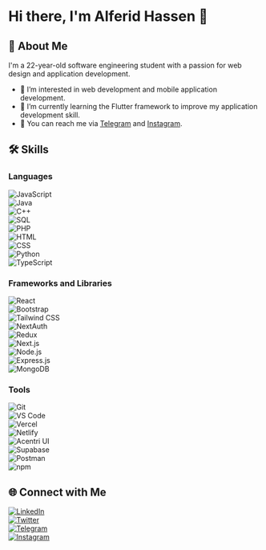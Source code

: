 # Hi there, I'm Alferid Hassen 👋

## 🚀 About Me

I'm a 22-year-old software engineering student with a passion for web design and application development.

- 👀 I’m interested in web development and mobile application development.
- 🌱 I’m currently learning the Flutter framework to improve my application development skill.
- 📩 You can reach me via [Telegram](https://t.me/ferid69) and [Instagram](https://www.instagram.com/feridh69/).

## 🛠️ Skills

### Languages

![JavaScript](https://img.shields.io/badge/-JavaScript-F7DF1E?style=flat&logo=javascript&logoColor=black)  
![Java](https://img.shields.io/badge/-Java-007396?style=flat&logo=java&logoColor=white)  
![C++](https://img.shields.io/badge/-C++-00599C?style=flat&logo=c%2B%2B&logoColor=white)  
![SQL](https://img.shields.io/badge/-SQL-4479A1?style=flat&logo=postgresql&logoColor=white)  
![PHP](https://img.shields.io/badge/-PHP-777BB4?style=flat&logo=php&logoColor=white)  
![HTML](https://img.shields.io/badge/-HTML5-E34F26?style=flat&logo=html5&logoColor=white)  
![CSS](https://img.shields.io/badge/-CSS3-1572B6?style=flat&logo=css3&logoColor=white)  
![Python](https://img.shields.io/badge/-Python-3776AB?style=flat&logo=python&logoColor=white)  
![TypeScript](https://img.shields.io/badge/-TypeScript-007ACC?style=flat&logo=typescript&logoColor=white)  

### Frameworks and Libraries

![React](https://img.shields.io/badge/-React-61DAFB?style=flat&logo=react&logoColor=black)  
![Bootstrap](https://img.shields.io/badge/-Bootstrap-563D7C?style=flat&logo=bootstrap&logoColor=white)  
![Tailwind CSS](https://img.shields.io/badge/-Tailwind%20CSS-38B2AC?style=flat&logo=tailwindcss&logoColor=white)  
![NextAuth](https://img.shields.io/badge/-NextAuth.js-000000?style=flat&logo=next.js&logoColor=white)  
![Redux](https://img.shields.io/badge/-Redux-764ABC?style=flat&logo=redux&logoColor=white)  
![Next.js](https://img.shields.io/badge/-Next.js-000000?style=flat&logo=next.js&logoColor=white)  
![Node.js](https://img.shields.io/badge/-Node.js-339933?style=flat&logo=node.js&logoColor=white)  
![Express.js](https://img.shields.io/badge/-Express.js-000000?style=flat&logo=express&logoColor=white)  
![MongoDB](https://img.shields.io/badge/-MongoDB-47A248?style=flat&logo=mongodb&logoColor=white)

### Tools

![Git](https://img.shields.io/badge/-Git-F05032?style=flat&logo=git&logoColor=white)  
![VS Code](https://img.shields.io/badge/-VS%20Code-007ACC?style=flat&logo=visual-studio-code&logoColor=white)  
![Vercel](https://img.shields.io/badge/-Vercel-000000?style=flat&logo=vercel&logoColor=white)  
![Netlify](https://img.shields.io/badge/-Netlify-00C7B7?style=flat&logo=netlify&logoColor=white)  
![Acentri UI](https://img.shields.io/badge/-Acentri%20UI-38B2AC?style=flat&logo=tailwindcss&logoColor=white)  
![Supabase](https://img.shields.io/badge/-Supabase-3ECF8E?style=flat&logo=supabase&logoColor=white)  
![Postman](https://img.shields.io/badge/-Postman-FF6C37?style=flat&logo=postman&logoColor=white)  
![npm](https://img.shields.io/badge/-npm-CB3837?style=flat&logo=npm&logoColor=white)

## 🌐 Connect with Me

[![LinkedIn](https://img.shields.io/badge/-LinkedIn-0077B5?style=flat&logo=linkedin&logoColor=white)](https://www.linkedin.com/in/alferid-hassen-b44623317/)  
[![Twitter](https://img.shields.io/badge/-Twitter-1DA1F2?style=flat&logo=twitter&logoColor=white)](https://x.com/ItsNotorious69)  
[![Telegram](https://img.shields.io/badge/-Telegram-2CA5E0?style=flat&logo=telegram&logoColor=white)](https://t.me/ferid69)  
[![Instagram](https://img.shields.io/badge/-Instagram-E4405F?style=flat&logo=instagram&logoColor=white)](https://www.instagram.com/feridh69/)

